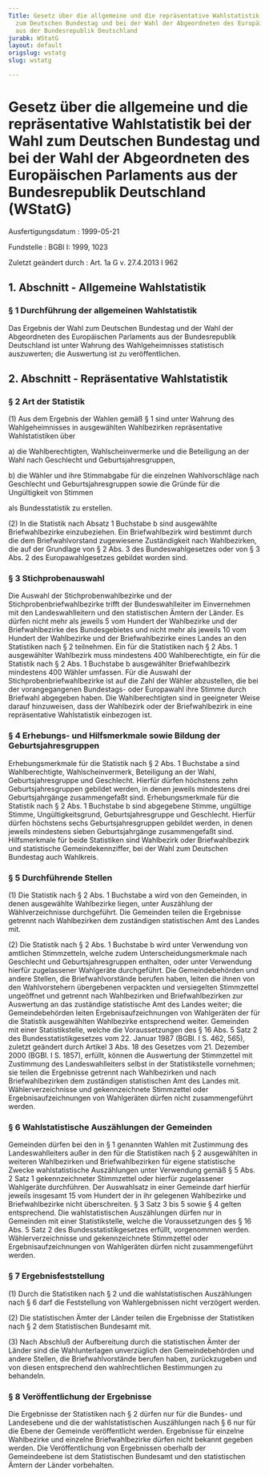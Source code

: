 ```yaml
---
Title: Gesetz über die allgemeine und die repräsentative Wahlstatistik bei der Wahl
  zum Deutschen Bundestag und bei der Wahl der Abgeordneten des Europäischen Parlaments
  aus der Bundesrepublik Deutschland
jurabk: WStatG
layout: default
origslug: wstatg
slug: wstatg

---
```


# Gesetz über die allgemeine und die repräsentative Wahlstatistik bei der Wahl zum Deutschen Bundestag und bei der Wahl der Abgeordneten des Europäischen Parlaments aus der Bundesrepublik Deutschland (WStatG)

Ausfertigungsdatum
:   1999-05-21

Fundstelle
:   BGBl I: 1999, 1023

Zuletzt geändert durch
:   Art. 1a G v. 27.4.2013 I 962


## 1. Abschnitt - Allgemeine Wahlstatistik



### § 1 Durchführung der allgemeinen Wahlstatistik

Das Ergebnis der Wahl zum Deutschen Bundestag und der Wahl der
Abgeordneten des Europäischen Parlaments aus der Bundesrepublik
Deutschland ist unter Wahrung des Wahlgeheimnisses statistisch
auszuwerten; die Auswertung ist zu veröffentlichen.


## 2. Abschnitt - Repräsentative Wahlstatistik



### § 2 Art der Statistik

(1) Aus dem Ergebnis der Wahlen gemäß § 1 sind unter Wahrung des
Wahlgeheimnisses in ausgewählten Wahlbezirken repräsentative
Wahlstatistiken über

a)  die Wahlberechtigten, Wahlscheinvermerke und die Beteiligung an der
    Wahl nach Geschlecht und Geburtsjahresgruppen,


b)  die Wähler und ihre Stimmabgabe für die einzelnen Wahlvorschläge nach
    Geschlecht und Geburtsjahresgruppen sowie die Gründe für die
    Ungültigkeit von Stimmen



als Bundesstatistik zu erstellen.

(2) In die Statistik nach Absatz 1 Buchstabe b sind ausgewählte
Briefwahlbezirke einzubeziehen. Ein Briefwahlbezirk wird bestimmt
durch die dem Briefwahlvorstand zugewiesene Zuständigkeit nach
Wahlbezirken, die auf der Grundlage von § 2 Abs. 3 des
Bundeswahlgesetzes oder von § 3 Abs. 2 des Europawahlgesetzes gebildet
worden sind.


### § 3 Stichprobenauswahl

Die Auswahl der Stichprobenwahlbezirke und der
Stichprobenbriefwahlbezirke trifft der Bundeswahlleiter im
Einvernehmen mit den Landeswahlleitern und den statistischen Ämtern
der Länder. Es dürfen nicht mehr als jeweils 5 vom Hundert der
Wahlbezirke und der Briefwahlbezirke des Bundesgebietes und nicht mehr
als jeweils 10 vom Hundert der Wahlbezirke und der Briefwahlbezirke
eines Landes an den Statistiken nach § 2 teilnehmen. Ein für die
Statistiken nach § 2 Abs. 1 ausgewählter Wahlbezirk muss mindestens
400 Wahlberechtigte, ein für die Statistik nach § 2 Abs. 1 Buchstabe b
ausgewählter Briefwahlbezirk mindestens 400 Wähler umfassen. Für die
Auswahl der Stichprobenbriefwahlbezirke ist auf die Zahl der Wähler
abzustellen, die bei der vorangegangenen Bundestags- oder Europawahl
ihre Stimme durch Briefwahl abgegeben haben. Die Wahlberechtigten sind
in geeigneter Weise darauf hinzuweisen, dass der Wahlbezirk oder der
Briefwahlbezirk in eine repräsentative Wahlstatistik einbezogen ist.


### § 4 Erhebungs- und Hilfsmerkmale sowie Bildung der Geburtsjahresgruppen

Erhebungsmerkmale für die Statistik nach § 2 Abs. 1 Buchstabe a sind
Wahlberechtigte, Wahlscheinvermerk, Beteiligung an der Wahl,
Geburtsjahresgruppe und Geschlecht. Hierfür dürfen höchstens zehn
Geburtsjahresgruppen gebildet werden, in denen jeweils mindestens drei
Geburtsjahrgänge zusammengefaßt sind. Erhebungsmerkmale für die
Statistik nach § 2 Abs. 1 Buchstabe b sind abgegebene Stimme,
ungültige Stimme, Ungültigkeitsgrund, Geburtsjahresgruppe und
Geschlecht. Hierfür dürfen höchstens sechs Geburtsjahresgruppen
gebildet werden, in denen jeweils mindestens sieben Geburtsjahrgänge
zusammengefaßt sind. Hilfsmerkmale für beide Statistiken sind
Wahlbezirk oder Briefwahlbezirk und statistische Gemeindekennziffer,
bei der Wahl zum Deutschen Bundestag auch Wahlkreis.


### § 5 Durchführende Stellen

(1) Die Statistik nach § 2 Abs. 1 Buchstabe a wird von den Gemeinden,
in denen ausgewählte Wahlbezirke liegen, unter Auszählung der
Wählverzeichnisse durchgeführt. Die Gemeinden teilen die Ergebnisse
getrennt nach Wahlbezirken dem zuständigen statistischen Amt des
Landes mit.

(2) Die Statistik nach § 2 Abs. 1 Buchstabe b wird unter Verwendung
von amtlichen Stimmzetteln, welche zudem Unterscheidungsmerkmale nach
Geschlecht und Geburtsjahresgruppen enthalten, oder unter Verwendung
hierfür zugelassener Wahlgeräte durchgeführt. Die Gemeindebehörden und
andere Stellen, die Briefwahlvorstände berufen haben, leiten die ihnen
von den Wahlvorstehern übergebenen verpackten und versiegelten
Stimmzettel ungeöffnet und getrennt nach Wahlbezirken und
Briefwahlbezirken zur Auswertung an das zuständige statistische Amt
des Landes weiter; die Gemeindebehörden leiten Ergebnisaufzeichnungen
von Wahlgeräten der für die Statistik ausgewählten Wahlbezirke
entsprechend weiter. Gemeinden mit einer Statistikstelle, welche die
Voraussetzungen des § 16 Abs. 5 Satz 2 des Bundesstatistikgesetzes vom
22\. Januar 1987 (BGBl. I S. 462, 565), zuletzt geändert durch Artikel
3 Abs. 18 des Gesetzes vom 21. Dezember 2000 (BGBl. I S. 1857),
erfüllt, können die Auswertung der Stimmzettel mit Zustimmung des
Landeswahlleiters selbst in der Statistikstelle vornehmen; sie teilen
die Ergebnisse getrennt nach Wahlbezirken und nach Briefwahlbezirken
dem zuständigen statistischen Amt des Landes mit. Wählerverzeichnisse
und gekennzeichnete Stimmzettel oder Ergebnisaufzeichnungen von
Wahlgeräten dürfen nicht zusammengeführt werden.


### § 6 Wahlstatistische Auszählungen der Gemeinden

Gemeinden dürfen bei den in § 1 genannten Wahlen mit Zustimmung des
Landeswahlleiters außer in den für die Statistiken nach § 2
ausgewählten in weiteren Wahlbezirken und Briefwahlbezirken für eigene
statistische Zwecke wahlstatistische Auszählungen unter Verwendung
gemäß § 5 Abs. 2 Satz 1 gekennzeichneter Stimmzettel oder hierfür
zugelassener Wahlgeräte durchführen. Der Auswahlsatz in einer Gemeinde
darf hierfür jeweils insgesamt 15 vom Hundert der in ihr gelegenen
Wahlbezirke und Briefwahlbezirke nicht überschreiten. § 3 Satz 3 bis 5
sowie § 4 gelten entsprechend. Die wahlstatistischen Auszählungen
dürfen nur in Gemeinden mit einer Statistikstelle, welche die
Voraussetzungen des § 16 Abs. 5 Satz 2 des Bundesstatistikgesetzes
erfüllt, vorgenommen werden. Wählerverzeichnisse und gekennzeichnete
Stimmzettel oder Ergebnisaufzeichnungen von Wahlgeräten dürfen nicht
zusammengeführt werden.


### § 7 Ergebnisfeststellung

(1) Durch die Statistiken nach § 2 und die wahlstatistischen
Auszählungen nach § 6 darf die Feststellung von Wahlergebnissen nicht
verzögert werden.

(2) Die statistischen Ämter der Länder teilen die Ergebnisse der
Statistiken nach § 2 dem Statistischen Bundesamt mit.

(3) Nach Abschluß der Aufbereitung durch die statistischen Ämter der
Länder sind die Wahlunterlagen unverzüglich den Gemeindebehörden und
andere Stellen, die Briefwahlvorstände berufen haben, zurückzugeben
und von diesen entsprechend den wahlrechtlichen Bestimmungen zu
behandeln.


### § 8 Veröffentlichung der Ergebnisse

Die Ergebnisse der Statistiken nach § 2 dürfen nur für die Bundes- und
Landesebene und die der wahlstatistischen Auszählungen nach § 6 nur
für die Ebene der Gemeinde veröffentlicht werden. Ergebnisse für
einzelne Wahlbezirke und einzelne Briefwahlbezirke dürfen nicht
bekannt gegeben werden. Die Veröffentlichung von Ergebnissen oberhalb
der Gemeindeebene ist dem Statistischen Bundesamt und den
statistischen Ämtern der Länder vorbehalten.

